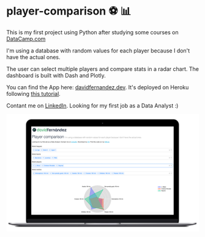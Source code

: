 # player-comparison ⚽ 📊

This is my first project using Python after studying some courses on [DataCamp.com](https://www.datacamp.com/tracks/data-scientist-with-python)

I'm using a database with random values for each player because I don't have the actual ones.

The user can select multiple players and compare stats in a radar chart. The dashboard is built with Dash and Plotly.

You can find the App here: [davidfernandez.dev](http://davidfernandez.dev). It's deployed on Heroku following [this tutorial](https://dash.plotly.com/deployment).

Contant me on [LinkedIn](https://www.linkedin.com/in/david-fernandez-11a715170/). Looking for my first job as a Data Analyst :)

![example](example_pic.jpg)
